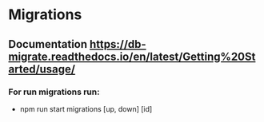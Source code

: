 # Migrations

## Documentation https://db-migrate.readthedocs.io/en/latest/Getting%20Started/usage/

### For run migrations  run:
  * npm run start migrations [up, down] [id]